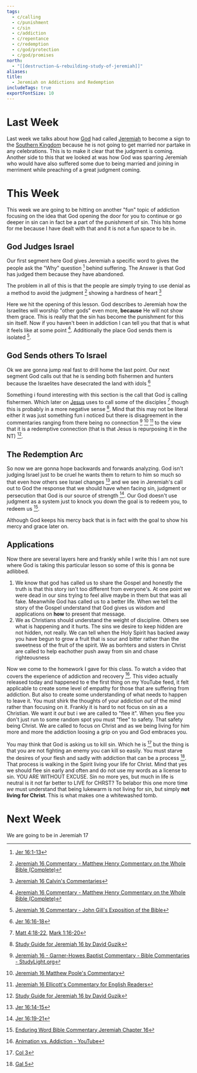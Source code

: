 ```yaml
---
tags:
  - c/calling
  - c/punishment
  - c/sin
  - c/addiction
  - c/repentance
  - c/redemption
  - c/god/protection
  - c/god/promises
north:
  - "[[destruction-&-rebuilding-study-of-jeremiah]]"
aliases: 
title:
  - Jeremiah on Addictions and Redemption
includeTags: true
exportFontSize: 10
---
```

# Last Week
Last week we talks about how [God](God.md) had called [Jeremiah](p-jeremiah.md) to become a sign to the [Southern Kingdom](Southern%20Kingdom.md) because he is not going to get married nor partake in any celebrations. This is to make it clear that the judgment is coming.
Another side to this that we looked at was how God was sparring Jeremiah who would have also suffered some due to being married and joining in merriment while preaching of a great judgment coming.

# This Week
This week we are going to be hitting on another "fun" topic of addiction focusing on the idea that God opening the door for you to continue or go deeper in sin can in fact be a part of the punishment of sin. This hits home for me because I have dealt with that and it is not a fun space to be in.

## God Judges Israel
Our first segment here God gives Jeremiah a specific word to gives the people ask the "Why" question [^1] behind suffering. The Answer is that God has judged them because they have abandoned.

The problem in all of this is that the people are simply trying to use denial as a method to avoid the judgment [^matthew-henry] showing a hardness of heart [^john-calvin]

Here we hit the opening of this lesson. God describes to Jeremiah how the Israelites will worship "other gods" even more, **because** He will not show them grace. This is really that the sin has become the punishment for this sin itself.
Now if you haven't been in addiction I can tell you that that is what it feels like at some point [^matthew-henry]. Additionally the place God sends them is isolated [^john-gill].

## God Sends others To Israel

Ok we are gonna jump real fast to drill home the last point. Our next segment God calls out that he is sending both fishermen and hunters  because the Israelites have desecrated the land with idols [^2]


Something i found interesting with this section is the call that God is calling fishermen. Which later on [Jesus](../30-Spiritual/33-Resources/33.10-People/jesus.md) uses to call some of the disciples [^5] though this is probably in a more negative sense [^guzik]. Mind that this may not be literal either it was just something fun i noticed but there is disagreement in the commentaries ranging from there being no connection [^garner-howes] [^matthew-poole] [^ellicott] to the view that it is a redemptive connection (that is that Jesus is repurposing it in the NT) [^guzik].

## The Redemption Arc
So now we are gonna hope backwards and forwards analyzing. God isn't judging Israel just to be cruel he wants them to return to him so much so that even how others see Israel changes [^3] and we see in Jeremiah's call out to God the response that we should have when facing sin, judgment or persecution that God is our source of strength [^4]. Our God doesn't use judgment as a system just to knock you down the goal is to redeem you, to redeem us [^enduring-word].

Although God keeps his mercy back that is in fact with the goal to show his mercy and grace later on.

## Applications
Now there are several layers here and frankly while I write this I am not sure where God is taking this particular lesson so some of this is gonna be adlibbed. 
1. We know that god has called us to share the Gospel and honestly the truth is that this story isn't too different from everyone's. At one point we were dead in our sins trying to feel alive maybe in them but that was all fake. Meanwhile God has called us to a better life. When we tell the story of the Gospel understand that God gives us wisdom and applications on **how** to present that message.
2. We as Christians should understand the weight of discipline. Others see what is happening and it hurts. The sins we desire to keep hidden are not hidden, not really. We can tell when the Holy Spirit has backed away you have begun to grow a fruit that is sour and bitter rather than the sweetness of the fruit of the spirit. We as borhters and sisters in Christ are called to help eachother push away from sin and chase righteousness


Now we come to the homework I gave for this class. To watch a video that covers the experience of addiction and recovery [^6]. This video actually released today and happened to e the first thing on my YouTube feed, it felt applicable to create some level of empathy for those that are suffering from addiction. But also to create some understanding of what needs to happen to leave it. You must shirk the thoughts of your addiction *out* of the mind rather than focusing on it. Frankly it is hard to not focus on sin as a Christian. We want it *out* but i we are called to "flee it". When you flee you don't just run to some random spot you must "flee" to safety. That safety being Christ. We are called to focus on Christ and as we being living for him more and more the addiction loosing a grip on you and God embraces you.

You may think that God is asking us to kill sin. Which he is [^7] but the thing is that you are not fighting an enemy you can kill so easily. You must starve the desires of your flesh and sadly with addiction that can be a process [^8]. That process is walking in the Spirit living your life for Christ. Mind that yes we should flee sin early and often and do not use my words as a license to sin. YOU ARE WITHOUT EXCUSE. Sin no more yes, but much in life is neutral is it not far better to LIVE for CHRST? To belabor this one more time *we* must understand that being lukewarm is not living for sin, but simply **not living for Christ**. This is what makes one a whitewashed tomb. 

# Next Week
We are going to be in Jeremiah 17



[^1]: [Jer 16:1-13](Jer%2016.md)
[^2]: [Jer 16:16-18](Jer%2016.md)
[^guzik]: [Study Guide for Jeremiah 16 by David Guzik](https://www.blueletterbible.org/comm/guzik_david/study-guide/jeremiah/jeremiah-16.cfm)
[^garner-howes]: [Jeremiah 16 - Garner-Howes Baptist Commentary - Bible Commentaries - StudyLight.org](https://www.studylight.org/commentaries/eng/ghb/jeremiah-16.html)
[^matthew-poole]: [Jeremiah 16 Matthew Poole's Commentary](https://biblehub.com/commentaries/poole/jeremiah/16.htm)
[^ellicott]: [Jeremiah 16 Ellicott's Commentary for English Readers](https://biblehub.com/commentaries/ellicott/jeremiah/16.htm)
[^john-gill]: [Jeremiah 16 Commentary - John Gill's Exposition of the Bible](https://www.biblestudytools.com/commentaries/gills-exposition-of-the-bible/jeremiah-16/)
[^matthew-henry]: [Jeremiah 16 Commentary - Matthew Henry Commentary on the Whole Bible (Complete)](https://www.biblestudytools.com/commentaries/matthew-henry-complete/jeremiah/16.html)
[^enduring-word]: [Enduring Word Bible Commentary Jeremiah Chapter 16](https://enduringword.com/bible-commentary/jeremiah-16/)
[^john-calvin]: [Jeremiah 16 Calvin's Commentaries](https://biblehub.com/commentaries/calvin/jeremiah/16.htm#:~:text=He%20shews%20here%20what%20we,evil%2C%20as%20Jeremiah%20shews%2C%20prevailed)
[^3]: [Jer 16:14-15](Jer%2016.md)
[^4]: [Jer 16:19-21](Jer%2016.md)
[^5]: [Matt 4:18-22](Matt%204.md), [Mark 1:16-20](Mark%201.md)

[^6]: [Animation vs. Addiction - YouTube](https://youtu.be/KoB2cqmYZNg?si=gk14VG62aCOL8F4B)

[^7]: [Col 3](Col%203.md)
[^8]: [Gal 5](Gal%205.md)